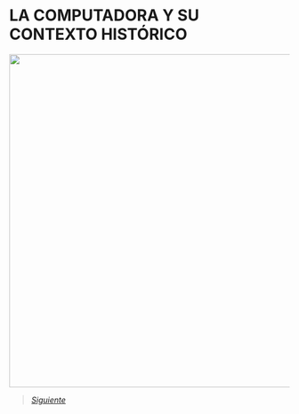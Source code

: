 # LA COMPUTADORA Y SU CONTEXTO HISTÓRICO

<img src="Images/IMG 1.jpg" height="600">

> [*Siguiente*](Tarea1-2.md)
